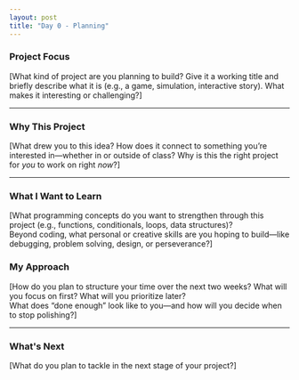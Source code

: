 ```yaml
---
layout: post
title: "Day 0 - Planning"
---
```


### Project Focus

[What kind of project are you planning to build? Give it a working title and briefly describe what it is (e.g., a game, simulation, interactive story). What makes it interesting or challenging?]

---

### Why This Project 

[What drew you to this idea? How does it connect to something you’re interested in—whether in or outside of class? Why is this the right project for *you* to work on right *now*?]

---

### What I Want to Learn

[What programming concepts do you want to strengthen through this project (e.g., functions, conditionals, loops, data structures)?  
Beyond coding, what personal or creative skills are you hoping to build—like debugging, problem solving, design, or perseverance?]



### My Approach 

[How do you plan to structure your time over the next two weeks? What will you focus on first? What will you prioritize later?  
What does “done enough” look like to you—and how will you decide when to stop polishing?]

---

### What's Next

[What do you plan to tackle in the next stage of your project?]
